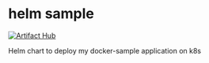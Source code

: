 # helm sample 

[![Artifact Hub](https://img.shields.io/endpoint?url=https://artifacthub.io/badge/repository/behnambm-helm-chart)](https://artifacthub.io/packages/search?repo=behnambm-helm-chart)

Helm chart to deploy my docker-sample application on k8s 
